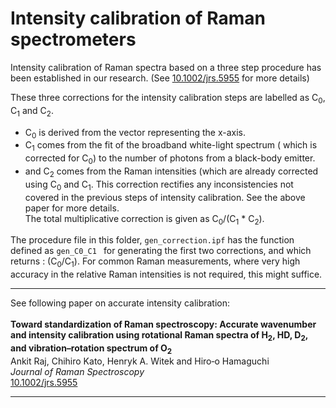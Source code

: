# Intensity calibration of Raman spectrometers


Intensity calibration of Raman spectra based on a three step procedure has been established in our research. (See [10.1002/jrs.5955](https://onlinelibrary.wiley.com/doi/full/10.1002/jrs.5955) for more details)

These three corrections for the intensity calibration steps are labelled as C<sub>0</sub>, C<sub>1</sub> and C<sub>2</sub>.

 - C<sub>0</sub> is derived from the vector representing the x-axis. 
 - C<sub>1</sub> comes from the fit of the broadband white-light spectrum ( which is corrected for C<sub>0</sub>) to the number of photons from a black-body emitter. 
 - and C<sub>2</sub> comes from the Raman intensities (which are already corrected using C<sub>0</sub> and C<sub>1</sub>. This correction rectifies any inconsistencies not covered in the previous steps of intensity calibration. See the above paper for more details.  
The total multiplicative correction is given as  C<sub>0</sub>/(C<sub>1</sub> * C<sub>2</sub>).

The procedure file in this folder, `gen_correction.ipf` has the function defined as `gen_C0_C1 ` for generating the first two corrections, and which returns : (C<sub>0</sub>/C<sub>1</sub>). For common Raman measurements, where very high accuracy in the relative Raman intensities is not required, this might suffice.


----
See following paper on accurate intensity calibration:<br><br>
**Toward standardization of Raman spectroscopy: Accurate wavenumber and intensity calibration using rotational Raman spectra of H<sub>2</sub>, HD, D<sub>2</sub>, and vibration–rotation spectrum of O<sub>2</sub>**<br> 
Ankit Raj, Chihiro Kato, Henryk A. Witek and Hiro‐o Hamaguchi<br>
*Journal of Raman Spectroscopy*<br>
[10.1002/jrs.5955](https://onlinelibrary.wiley.com/doi/full/10.1002/jrs.5955)

----

